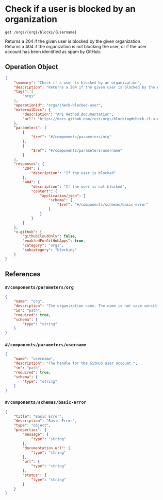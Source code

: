 # Check if a user is blocked by an organization

`get /orgs/{org}/blocks/{username}`

Returns a 204 if the given user is blocked by the given organization. Returns a 404 if the organization is not blocking the user, or if the user account has been identified as spam by GitHub.

## Operation Object

```json
{
    "summary": "Check if a user is blocked by an organization",
    "description": "Returns a 204 if the given user is blocked by the given organization. Returns a 404 if the organization is not blocking the user, or if the user account has been identified as spam by GitHub.",
    "tags": [
        "orgs"
    ],
    "operationId": "orgs/check-blocked-user",
    "externalDocs": {
        "description": "API method documentation",
        "url": "https://docs.github.com/rest/orgs/blocking#check-if-a-user-is-blocked-by-an-organization"
    },
    "parameters": [
        {
            "$ref": "#/components/parameters/org"
        },
        {
            "$ref": "#/components/parameters/username"
        }
    ],
    "responses": {
        "204": {
            "description": "If the user is blocked"
        },
        "404": {
            "description": "If the user is not blocked",
            "content": {
                "application/json": {
                    "schema": {
                        "$ref": "#/components/schemas/basic-error"
                    }
                }
            }
        }
    },
    "x-github": {
        "githubCloudOnly": false,
        "enabledForGitHubApps": true,
        "category": "orgs",
        "subcategory": "blocking"
    }
}
```

## References

### `#/components/parameters/org`

```json
{
    "name": "org",
    "description": "The organization name. The name is not case sensitive.",
    "in": "path",
    "required": true,
    "schema": {
        "type": "string"
    }
}
```

### `#/components/parameters/username`

```json
{
    "name": "username",
    "description": "The handle for the GitHub user account.",
    "in": "path",
    "required": true,
    "schema": {
        "type": "string"
    }
}
```

### `#/components/schemas/basic-error`

```json
{
    "title": "Basic Error",
    "description": "Basic Error",
    "type": "object",
    "properties": {
        "message": {
            "type": "string"
        },
        "documentation_url": {
            "type": "string"
        },
        "url": {
            "type": "string"
        },
        "status": {
            "type": "string"
        }
    }
}
```